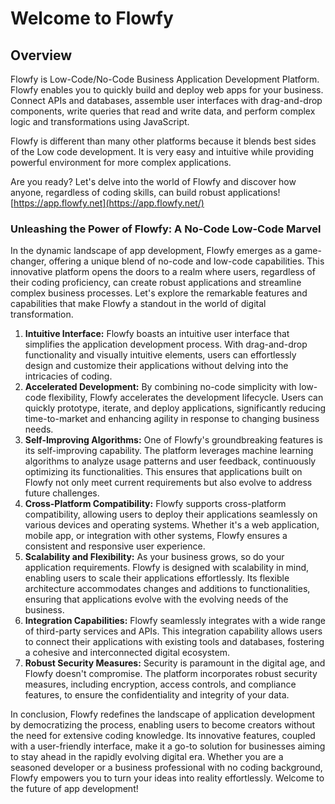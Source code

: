 # Welcome to Flowfy

## Overview

Flowfy is Low-Code/No-Code Business Application Development Platform. Flowfy enables you to quickly build and deploy web apps for your business. Connect APIs and databases, assemble user interfaces with drag-and-drop components, write queries that read and write data, and perform complex logic and transformations using JavaScript.

Flowfy is different than many other platforms because it blends best sides of the Low code development. It is very easy and intuitive while providing powerful environment for more complex applications.

Are you ready? Let's delve into the world of Flowfy and discover how anyone, regardless of coding skills, can build robust applications!  [https://app.flowfy.net](https://app.flowfy.net/)



### **Unleashing the Power of Flowfy: A No-Code Low-Code Marvel**

In the dynamic landscape of app development, Flowfy emerges as a game-changer, offering a unique blend of no-code and low-code capabilities. This innovative platform opens the doors to a realm where users, regardless of their coding proficiency, can create robust applications and streamline complex business processes. Let's explore the remarkable features and capabilities that make Flowfy a standout in the world of digital transformation.

1. **Intuitive Interface:** Flowfy boasts an intuitive user interface that simplifies the application development process. With drag-and-drop functionality and visually intuitive elements, users can effortlessly design and customize their applications without delving into the intricacies of coding.
2. **Accelerated Development:** By combining no-code simplicity with low-code flexibility, Flowfy accelerates the development lifecycle. Users can quickly prototype, iterate, and deploy applications, significantly reducing time-to-market and enhancing agility in response to changing business needs.
3. **Self-Improving Algorithms:** One of Flowfy's groundbreaking features is its self-improving capability. The platform leverages machine learning algorithms to analyze usage patterns and user feedback, continuously optimizing its functionalities. This ensures that applications built on Flowfy not only meet current requirements but also evolve to address future challenges.
4. **Cross-Platform Compatibility:** Flowfy supports cross-platform compatibility, allowing users to deploy their applications seamlessly on various devices and operating systems. Whether it's a web application, mobile app, or integration with other systems, Flowfy ensures a consistent and responsive user experience.
5. **Scalability and Flexibility:** As your business grows, so do your application requirements. Flowfy is designed with scalability in mind, enabling users to scale their applications effortlessly. Its flexible architecture accommodates changes and additions to functionalities, ensuring that applications evolve with the evolving needs of the business.
6. **Integration Capabilities:** Flowfy seamlessly integrates with a wide range of third-party services and APIs. This integration capability allows users to connect their applications with existing tools and databases, fostering a cohesive and interconnected digital ecosystem.
7. **Robust Security Measures:** Security is paramount in the digital age, and Flowfy doesn't compromise. The platform incorporates robust security measures, including encryption, access controls, and compliance features, to ensure the confidentiality and integrity of your data.

In conclusion, Flowfy redefines the landscape of application development by democratizing the process, enabling users to become creators without the need for extensive coding knowledge. Its innovative features, coupled with a user-friendly interface, make it a go-to solution for businesses aiming to stay ahead in the rapidly evolving digital era. Whether you are a seasoned developer or a business professional with no coding background, Flowfy empowers you to turn your ideas into reality effortlessly. Welcome to the future of app development!

